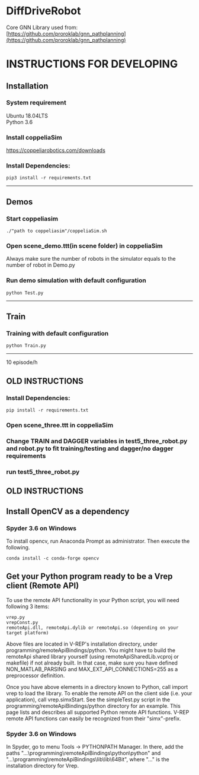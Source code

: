 # DiffDriveRobot


Core GNN Library used from: [https://github.com/proroklab/gnn_pathplanning](https://github.com/proroklab/gnn_pathplanning)
# INSTRUCTIONS FOR DEVELOPING
## Installation
### System requirement
Ubuntu 18.04LTS\
Python 3.6
### Install coppeliaSim
https://coppeliarobotics.com/downloads
### Install Dependencies:

```
pip3 install -r requirements.txt
```
****


## Demos
### Start coppeliasim 
```
./"path to coppeliasim"/coppeliaSim.sh
```
### Open scene_demo.ttt(in scene folder) in coppeliaSim
Always make sure the number of robots in the simulator equals to the number of robot in Demo.py
### Run demo simulation with default configuration
```
python Test.py
```
****
## Train
### Training with default configuration
```
python Train.py
```
****
10 episode/h


## OLD INSTRUCTIONS
### Install Dependencies:

```
pip install -r requirements.txt
```

### Open scene_three.ttt in coppeliaSim
### Change TRAIN and DAGGER variables in test5_three_robot.py and robot.py to fit training/testing and dagger/no dagger requirements
### run test5_three_robot.py




## OLD INSTRUCTIONS

## Install OpenCV as a dependency
### Spyder 3.6 on Windows
To install opencv, run Anaconda Prompt as administrator. Then execute the following.
```
conda install -c conda-forge opencv
```

## Get your Python program ready to be a Vrep client (Remote API)
To use the remote API functionality in your Python script, you will need following 3 items:
```
vrep.py
vrepConst.py
remoteApi.dll, remoteApi.dylib or remoteApi.so (depending on your target platform)
```
Above files are located in V-REP's installation directory, under programming/remoteApiBindings/python. You might have to build the remoteApi shared library yourself (using remoteApiSharedLib.vcproj or makefile) if not already built. In that case, make sure you have defined NON_MATLAB_PARSING and MAX_EXT_API_CONNECTIONS=255 as a preprocessor definition.

Once you have above elements in a directory known to Python, call import vrep to load the library. To enable the remote API on the client side (i.e. your application), call vrep.simxStart. See the simpleTest.py script in the programming/remoteApiBindings/python directory for an example. This page lists and describes all supported Python remote API functions. V-REP remote API functions can easily be recognized from their "simx"-prefix.

### Spyder 3.6 on Windows
In Spyder, go to menu Tools -> PYTHONPATH Manager. In there, add the paths "...\programming\remoteApiBindings\python\python" and "...\programming\remoteApiBindings\lib\lib\64Bit", where "..." is the installation directory for Vrep.


